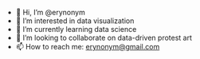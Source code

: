 - 👋 Hi, I’m @erynonym
- 👀 I’m interested in data visualization 
- 🌱 I’m currently learning data science
- 💞️ I’m looking to collaborate on data-driven protest art
- 📫 How to reach me: erynonym@gmail.com


